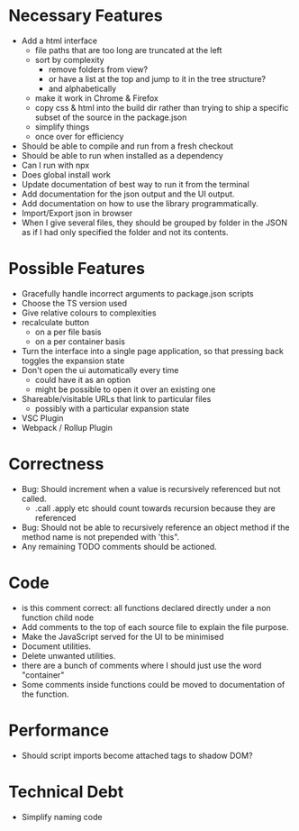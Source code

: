 # Necessary Features

* Add a html interface
    * file paths that are too long are truncated at the left
    * sort by complexity
        * remove folders from view?
        * or have a list at the top and jump to it in the tree structure?
        * and alphabetically
    * make it work in Chrome & Firefox
    * copy css & html into the build dir rather than trying to ship a specific subset of the source in the package.json
    * simplify things
    * once over for efficiency
* Should be able to compile and run from a fresh checkout
* Should be able to run when installed as a dependency
* Can I run with npx
* Does global install work
* Update documentation of best way to run it from the terminal
* Add documentation for the json output and the UI output.
* Add documentation on how to use the library programmatically.
* Import/Export json in browser
* When I give several files, they should be grouped by folder in the JSON as if I had only specified the folder and not its contents.

# Possible Features

* Gracefully handle incorrect arguments to package.json scripts
* Choose the TS version used
* Give relative colours to complexities
* recalculate button
    * on a per file basis
    * on a per container basis
* Turn the interface into a single page application, so that pressing back toggles the expansion state
* Don't open the ui automatically every time
    * could have it as an option
    * might be possible to open it over an existing one
* Shareable/visitable URLs that link to particular files
    * possibly with a particular expansion state
* VSC Plugin
* Webpack / Rollup Plugin

# Correctness

* Bug: Should increment when a value is recursively referenced but not called.
    * .call .apply etc should count towards recursion because they are referenced
* Bug: Should not be able to recursively reference an object method if the method name is not prepended with 'this".
* Any remaining TODO comments should be actioned.

# Code

* is this comment correct: all functions declared directly under a non function child node
* Add comments to the top of each source file to explain the file purpose.
* Make the JavaScript served for the UI to be minimised
* Document utilities.
* Delete unwanted utilities.
* there are a bunch of comments where I should just use the word "container"
* Some comments inside functions could be moved to documentation of the function.

# Performance

* Should script imports become attached tags to shadow DOM?

# Technical Debt

* Simplify naming code
